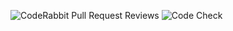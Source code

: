 ![CodeRabbit Pull Request Reviews](https://img.shields.io/coderabbit/prs/github/tedsimonian/pottable?utm_source=oss&utm_medium=github&utm_campaign=tedsimonian%2Fpottable&labelColor=171717&color=FF570A&link=https%3A%2F%2Fcoderabbit.ai&label=CodeRabbit+Reviews)
![Code Check](https://github.com/tedsimonian/pottable/actions/workflows/check.yml/badge.svg)

